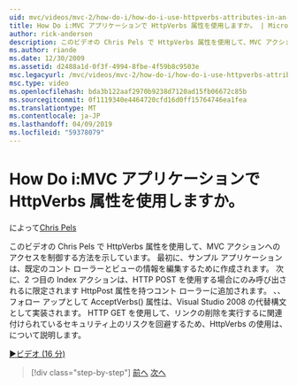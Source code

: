 ```yaml
---
uid: mvc/videos/mvc-2/how-do-i/how-do-i-use-httpverbs-attributes-in-an-mvc-application
title: How Do i:MVC アプリケーションで HttpVerbs 属性を使用しますか。 | Microsoft Docs
author: rick-anderson
description: このビデオの Chris Pels で HttpVerbs 属性を使用して、MVC アクションへのアクセスを制御する方法を示しています。 まず、既定共同でサンプル アプリケーションを作成しています.
ms.author: riande
ms.date: 12/30/2009
ms.assetid: d2488a1d-0f3f-4994-8fbe-4f59b8c9503e
msc.legacyurl: /mvc/videos/mvc-2/how-do-i/how-do-i-use-httpverbs-attributes-in-an-mvc-application
msc.type: video
ms.openlocfilehash: bda3b122aaf2970b9238d7120ad15fb06672c85b
ms.sourcegitcommit: 0f1119340e4464720cfd16d0ff15764746ea1fea
ms.translationtype: MT
ms.contentlocale: ja-JP
ms.lasthandoff: 04/09/2019
ms.locfileid: "59378079"
---
```

# <a name="how-do-i-use-httpverbs-attributes-in-an-mvc-application"></a>How Do i:MVC アプリケーションで HttpVerbs 属性を使用しますか。

によって[Chris Pels](https://twitter.com/chrispels)

このビデオの Chris Pels で HttpVerbs 属性を使用して、MVC アクションへのアクセスを制御する方法を示しています。 最初に、サンプル アプリケーションは、既定のコント ローラーとビューの情報を編集するために作成されます。 次に、2 つ目の Index アクションは、HTTP POST を使用する場合にのみ呼び出されるに限定されます HttpPost 属性を持つコント ローラーに追加されます。 、、フォロー アップとして AcceptVerbs() 属性は、Visual Studio 2008 の代替構文として実装されます。 HTTP GET を使用して、リンクの削除を実行するに関連付けられているセキュリティ上のリスクを回避するため、HttpVerbs の使用は、について説明します。

[&#9654;ビデオ (16 分)](https://channel9.msdn.com/Blogs/ASP-NET-Site-Videos/how-do-i-use-httpverbs-attributes-in-an-mvc-application)

> [!div class="step-by-step"]
> [前へ](how-do-i-work-with-model-binders-in-an-mvc-application.md)
> [次へ](mvc2-html-encoding.md)
